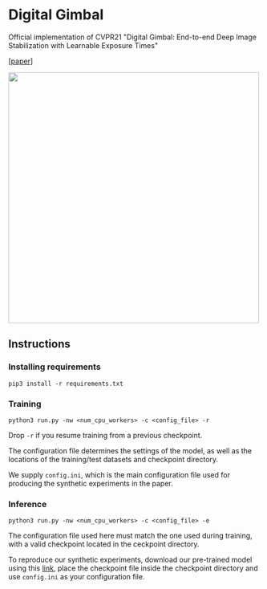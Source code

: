 # Digital Gimbal
Official implementation of CVPR21 "Digital Gimbal: End-to-end Deep Image Stabilization with Learnable Exposure Times"

[\[paper\]](https://arxiv.org/abs/2012.04515)

<img src="https://user-images.githubusercontent.com/33555542/117542573-db06d700-b021-11eb-84f5-a42dcbaa2dbc.png" width="500"/>

## Instructions

### Installing requirements

```
pip3 install -r requirements.txt
```

### Training

```
python3 run.py -nw <num_cpu_workers> -c <config_file> -r
```

Drop ```-r``` if you resume training from a previous checkpoint.

The configuration file determines the settings of the model, as well as the locations of the training/test datasets and checkpoint directory.

We supply ```config.ini```, which is the main configuration file used for producing the synthetic experiments in the paper.

### Inference

```
python3 run.py -nw <num_cpu_workers> -c <config_file> -e
```

The configuration file used here must match the one used during training, with a valid checkpoint located in the ceckpoint directory.

To reproduce our synthetic experiments, download our pre-trained model using this [link](https://drive.google.com/file/d/1x4m2nVveAKXTIcmlT2zkxhzigO8NcOpD/view?usp=sharing), place the checkpoint file inside the checkpoint directory and use ```config.ini``` as your configuration file.
